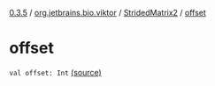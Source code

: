[0.3.5](../../index.md) / [org.jetbrains.bio.viktor](../index.md) / [StridedMatrix2](index.md) / [offset](.)

# offset

`val offset: Int` [(source)](https://github.com/JetBrains-Research/viktor/blob/0.3.5/src/main/kotlin/org/jetbrains/bio/viktor/StridedMatrix2.kt#L15)